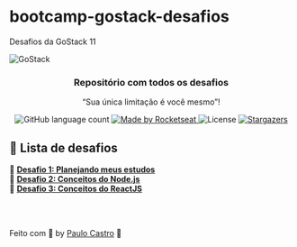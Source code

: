 # bootcamp-gostack-desafios

Desafios da GoStack 11

<img alt="GoStack" src="https://storage.googleapis.com/golden-wind/bootcamp-gostack/header-desafios.png" />

<h3 align="center">
  Repositório com todos os desafios
</h3>

<p align="center">“Sua única limitação é você mesmo”!</blockquote>

<p align="center">
  <img alt="GitHub language count" src="https://img.shields.io/github/languages/count/rocketseat/bootcamp-gostack-desafios?color=%2304D361">

  <a href="https://rocketseat.com.br">
    <img alt="Made by Rocketseat" src="https://img.shields.io/badge/made%20by-Rocketseat-%2304D361">
  </a>

  <img alt="License" src="https://img.shields.io/badge/license-MIT-%2304D361">

  <a href="https://github.com/Rocketseat/bootcamp-gostack-desafios/stargazers">
    <img alt="Stargazers" src="https://img.shields.io/github/stars/rocketseat/bootcamp-gostack-desafios?style=social">
  </a>
</p>

## :rocket: Lista de desafios

📄 **[Desafio 1: Planejando meus estudos](https://github.com/prenato84/bootcamp-gostack-desafios/tree/desafio-1)**
<br>
📄 **[Desafio 2: Conceitos do Node.js](https://github.com/prenato84/conceitos-nodejs)**
<br>
📄 **[Desafio 3: Conceitos do ReactJS](https://github.com/prenato84/conceitos-reactjs)**

<br><br>

Feito com 💜 by <a href="https://www.linkedin.com/in/prenato84">Paulo Castro</a> :wave:
